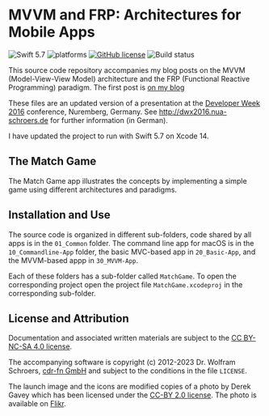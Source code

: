 # MVVM and FRP: Architectures for Mobile Apps

![Swift 5.7](https://img.shields.io/badge/Swift-5.7-orange.svg) ![platforms](https://img.shields.io/badge/platforms-iOS-lightgrey.svg) [![GitHub license](https://img.shields.io/badge/license-MIT-lightgrey.svg)](https://raw.githubusercontent.com/field-theory-org/match-game-architecture/main/LICENSE) ![Build status](https://github.com/field-theory-org/match-game-architecture/actions/workflows/build-test.yml/badge.svg)

This source code repository accompanies my blog posts on the MVVM
(Model-View-View Model) architecture and the FRP (Functional Reactive
Programming) paradigm. The first post is
[on my blog](https://field-theory.org/posts/mvvm-frp-architectures-pt-1.html)

These files are an updated version of a presentation at the
[Developer Week 2016](http://www.developer-week.de) conference, Nuremberg,
Germany. See http://dwx2016.nua-schroers.de for further information
(in German).

I have updated the project to run with Swift 5.7 on Xcode 14.

## The Match Game

The Match Game app illustrates the concepts by implementing a simple
game using different architectures and paradigms.

## Installation and Use

The source code is organized in different sub-folders, code shared by
all apps is in the `01_Common` folder. The command line app for macOS
is in the `10_Commandline-App` folder, the basic MVC-based app in
`20_Basic-App`, and the MVVM-based appp in `30_MVVM-App`.

Each of these folders has a sub-folder called `MatchGame`. To open the
corresponding project open the project file `MatchGame.xcodeproj` in
the corresponding sub-folder.

## License and Attribution

Documentation and associated written materials are subject to the
[CC BY-NC-SA 4.0 license](https://creativecommons.org/licenses/by-nc-sa/4.0/).

The accompanying software is copyright (c) 2012-2023 Dr. Wolfram
Schroers, [cdr-fn GmbH](https://cdr-fn.com) and subject to the
conditions in the file `LICENSE`.

The launch image and the icons are modified copies of a photo by Derek
Gavey which has been licensed under the
[CC-BY 2.0 license](https://creativecommons.org/licenses/by/2.0/).
The photo is available
on [Flikr](https://www.flickr.com/photos/derekgavey/6068317482/in/photolist-afeHnu-dMRh3f-cMzkD7-anpD7m-cMzmb1-cMzkSC-cMzkL1-7JK2PQ-eUFjFB-6ZQjg-eMHzom-k1Zee3-aMFVAe-8L2DU7-nB2Gwq-ESkxeS-dMFLbJ-838DFC-dsaPqJ-9HzTP4-6V5jtx-6JPnvN-okwZka-DJk-pWdwJK-8cJ4gS-ozmrHo-krczSP-ikFion-9HgNMm-bHk1Pc-7JF7dx-yZs8f-6k4EGJ-6msS1R-6AK9Vu-k6iRYW-jAEaKT-6AF3Sa-btkq1c-6AF2cv-6AKd2h-6AK8Qu-dz4cat-6G73ii-5Syqj7-pZFQKz-onzJgm-f7UZ3i-6AF1X6).

